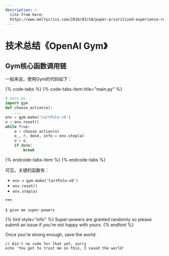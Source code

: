 ```yaml
---
description: >-
  cite from here:
  https://www.meltycriss.com/2018/03/18/paper-prioritized-experience-replay/
---
```


# 技术总结《OpenAI Gym》

## Gym核心函数调用链

一般来说，使用Gym的代码如下：

{% code-tabs %}
{% code-tabs-item title="main.py" %}
```python
# main.py
import gym
def choose_action(o):
	...
env = gym.make('CartPole-v0')
o = env.reset()
while True:
	a = choose_action(o)
	o_, r, done, info = env.step(a)
	o = o_
	if done:
		break
```
{% endcode-tabs-item %}
{% endcode-tabs %}

可见，关键的函数有：

* `env = gym.make('CartPole-v0')`
* `env.reset()`
* `env.step(a)`

\*\*\*





```
$ give me super-powers
```

{% hint style="info" %}
 Super-powers are granted randomly so please submit an issue if you're not happy with yours.
{% endhint %}

Once you're strong enough, save the world:

```
// Ain't no code for that yet, sorry
echo 'You got to trust me on this, I saved the world'
```



